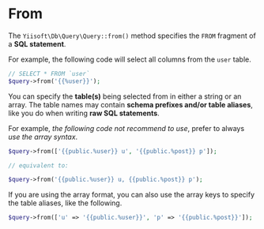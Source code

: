# From

The `Yiisoft\Db\Query\Query::from()` method specifies the `FROM` fragment of a **SQL statement**.

For example, the following code will select all columns from the `user` table.

```php
// SELECT * FROM `user`
$query->from('{{%user}}');
```

You can specify the **table(s)** being selected from in either a string or an array. The table names may contain **schema prefixes and/or table aliases**, like you do when writing **raw SQL statements**.

For example, *the following code not recommend to use*, prefer to always *use the array syntax*.

```php
$query->from(['{{public.%user}} u', '{{public.%post}} p']);

// equivalent to:

$query->from('{{public.%user}} u, {{public.%post}} p');
```

If you are using the array format, you can also use the array keys to specify the table aliases, like the following.

```php
$query->from(['u' => '{{public.%user}}', 'p' => '{{public.%post}}']);
```
